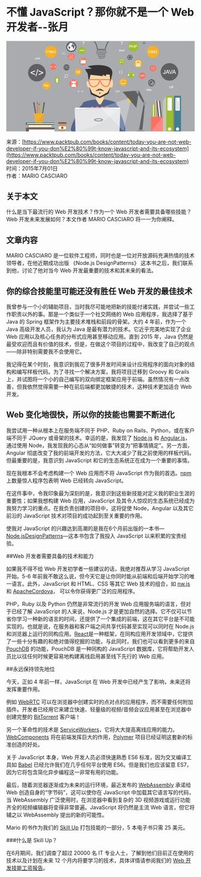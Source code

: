 # 不懂 JavaScript？那你就不是一个 Web 开发者--张月

![01](images/skill-up-blog_2.png)  

来源：[https://www.packtpub.com/books/content/today-you-are-not-web-developer-if-you-don%E2%80%99t-know-javascript-and-its-ecosystem](https://www.packtpub.com/books/content/today-you-are-not-web-developer-if-you-don%E2%80%99t-know-javascript-and-its-ecosystem)  
时间：2015年7月01日  
作者：MARIO CASCIARO  

## 关于本文

什么是当下最流行的 Web 开发技术？作为一个 Web 开发者需要具备哪些技能？Web 开发未来发展如何？本文作者 MARIO CASCIARO 将一一为你阐释。

## 文章内容

MARIO CASCIARO 是一位软件工程师，同时也是一位对开放源码充满热情的技术领导者，在他近期成功出版 《Node.js DesignPatterns》 这本书之后，我们联系到他，讨论了他对当今 Web 开发最重要的技术和其未来的看法。

## 你的综合技能里可能还没有胜任 Web 开发的最佳技术

我曾参与一个小的辅助项目，当时我尽可能地把新的技能付诸实践，并尝试一些工作职责以外的事。那是一个类似于一个社交网络的 Web 应用程序，我选择了基于 Java 的 Spring 框架作为主要技术堆栈和前段的骨架。大约 4 年前，作为一个 Java 高级开发人员，我认为 Java 是最有潜力的技术。它近乎完美地实现了企业 Web 应用以及核心任务的分布式应用甚至移动应用。直到 2015 年，Java 仍然是最受欢迎而且有价值的技术，但是，在做这个项目的过程中，我改变了自己的观点——除非特别需要我不会使用它。

我记得在某个时刻，我意识到我花了很多开发时间来设计应用程序的面向对象的结构和编写样板代码。为了寻找一个解决方案，我将项目迁移到 Groovy 和 Grails 上，并试图将一个小的自己编写的双向绑定框架应用于前端。虽然情况有一点改善，但我依然觉得需要一种在前后端都更加敏捷的技术，这种技术更加适合 Web 开发。

## Web 变化地很快，所以你的技能也需要不断进化

我尝试用一种从根本上在服务端不同于 PHP、Ruby on Rails、Python，或在客户端不同于 JQuery 或骨架的技术。幸运的是，我发现了 [Node.js](https://nodejs.org/) 和 [Angular.js](https://angularjs.org/)，通过使用 Node，我发现我的心态从“如何做事”转变为“把事情搞定”。另一方面，Angular 彻底改变了我的前端开发的方法，它大大减少了我之前使用的样板代码。但最重要的是，我意识到 JavaScript 和它的生态系统正在成为一个重要的事情。

现在我根本不会考虑构建一个 Web 应用而不将 JavaScript 作为我的首选。[npm](https://www.npmjs.com/) 上数量惊人程序包表明 Web 已经转向 JavaScript。

在这件事中，令我印象最为深刻的是，我意识到这些新技能对定义我的职业生涯的重要性；如果我想构建 Web 应用，JavaScript 及其令人惊叹的生态系统已经成为我努力学习的重点。在我负责创建的项目中，这将促使 Node，Angular 以及其它前沿的 JavaScript 技术对项目的成功起到至关重要的作用。

使我对 JavaScript 的兴趣达到高潮的是我在6个月前出版的一本书—[Node.jsDesignPatterns](https://www.packtpub.com/web-development/nodejs-design-patterns)—这本书包含了我投入 JavaScript 以来积累的宝贵经验。

##Web 开发者需要具备的技术和能力

如果我不得不给 Web 开发初学者一些建议的话，我绝对推荐从学习 JavaScript 开始。5-6 年前我不敢这么说，但今天它是让你同时能从前端和后端开始学习的唯一语言。此外，JavaScript 和 HTML、CSS 等其它 Web 技术的组合，如 [nw.js](http://nwjs.io/) 和 [ApacheCordova](https://cordova.apache.org/)， 可以令你获得更广泛的应用程序。

PHP，Ruby 以及 Python 仍然是非常流行的开发 Web 应用服务端的语言，但对于已经了解 JavaScript 的人来说，Node.js 才是更加自然的选择。它不仅可以节省你学习一种新的语言的时间，还提供了一个集成的前端，这在其它平台是不可能实现的。也就是说，在服务器和客户端之间共享代码甚至实现可以同时在 Node.js 和浏览器上运行的同构应用。[React](http://facebook.github.io/react/)是一种框架，在同构应用开发领域中，它提供了一些十分有趣的和绝对值得挖掘的功能，与此同时，我们也可以看到更多的来自 [PouchDB](http://pouchdb.com/) 的功能，PouchDB 是一种同构的 JavaScript 数据库，它将帮助开发人员比以往任何时候更容易地构建离线启用甚至线下先行的 Web 应用。

##永远保持领先地位

今天，正如 4 年前一样，JavaScript 在 Web 开发中已经产生了影响，未来还将发挥重要作用。

例如 [WebRTC](http://www.webrtc.org/) 可以在浏览器中创建实时的点对点的应用程序，而不需要任何附加插件。开发者已经用它来建立快速、轻量级的视频/音频会议应用甚至在浏览器中创建完整的 [BitTorrent](https://github.com/feross/webtorrent) 客户端！

另一个革命性的技术是 [ServiceWorkers](http://www.html5rocks.com/en/tutorials/service-worker/introduction/)，它将大大提高离线应用的能力。[WebComponents](https://en.wikipedia.org/wiki/Web_Components) 将在前端发挥巨大的作用，[Polymer](https://www.polymer-project.org/) 项目已经证明这套新的标准创造的好处。

关于 JavaScript 本身，Web 开发人员必须快速熟悉 ES6 标准，因为交叉编译工具如 [Babel](https://babeljs.io/) 已经允许我们在几乎任何平台使用 ES6。但是我们也应该留意 ES7，因为它将包含简化异步编程这一非常有用的功能。

最后，随着浏览器逐渐成为未来的运行环境，最近发布的 [WebAssembly](https://github.com/WebAssembly) 承诺给 Web 创造自身的“字节码”，这可以使你在 JavaScript 中加载其它语言写的代码，当 WebAssembly 广泛使用时，在浏览器中看到复杂的 3D 视频游戏或运行功能齐全的视频编辑器将变得非常普遍。JavaScript 将仍然是主流 Web 语言，但它将辅之以 WebAssembly 提出的新的可能性。

Mario 的书作为我们的 [Skill Up](https://www.packtpub.com/web-development/nodejs-design-patterns) 打包技能的一部分，5 本电子书只需 25 美元。

###什么是 Skill Up？

在6月期间，我们调查了超过 20000 名 IT 专业人士，了解到他们目前正在使用的技术以及计划在未来 12 个月内将要学习的技术，具体详情请参阅我们的 [Web 开发技能工资报告](https://www.packtpub.com/skillup/web-dev-salary-report)。
